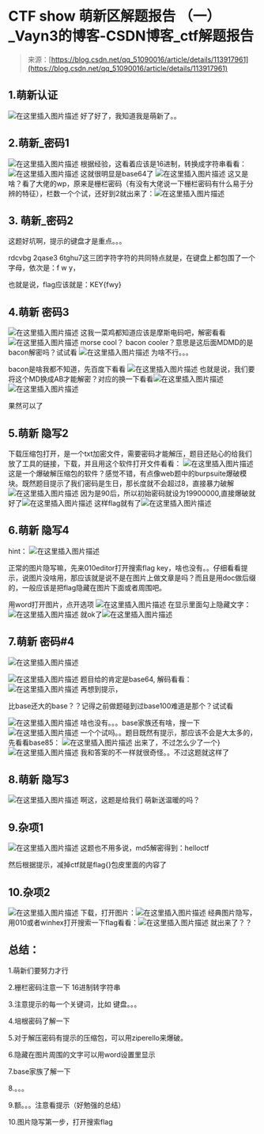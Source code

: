 <!--yml
category: 未分类
date: 2022-04-26 14:52:43
-->

# CTF show 萌新区解题报告 （一）_Vayn3的博客-CSDN博客_ctf解题报告

> 来源：[https://blog.csdn.net/qq_51090016/article/details/113917961](https://blog.csdn.net/qq_51090016/article/details/113917961)

## 1.萌新认证

![在这里插入图片描述](img/c02f27239a478b0f8bb50bdf44c01a22.png)
好了好了，我知道我是萌新了。。

## 2.萌新_密码1

![在这里插入图片描述](img/150d5984854158d51a790027bb3563c5.png)
根据经验，这看着应该是16进制，转换成字符串看看：![在这里插入图片描述](img/bd1f6ce75bd01e776b4e39ebf9a06fe2.png)
这就很明显是base64了
![在这里插入图片描述](img/6488529480d6546694589faa3827e4f5.png)
这又是啥？看了大佬的wp，原来是栅栏密码（有没有大佬说一下栅栏密码有什么易于分辨的特征），栏数一个个试，还好到2就出来了：![在这里插入图片描述](img/b83bc1677efc3f37abc4657b23c3dfda.png)

## 3\. 萌新_密码2

这题好坑啊，提示的键盘才是重点。。。

rdcvbg 2qase3 6tghu7这三团字符字符的共同特点就是，在键盘上都包围了一个字母，依次是：f w y，

也就是说，flag应该就是：KEY{fwy}

## 4.萌新 密码3

![在这里插入图片描述](img/611a3e7fadb17ca1e15b32efa76c39f3.png)
这我一菜鸡都知道应该是摩斯电码吧，解密看看
![在这里插入图片描述](img/702ed8dcad75fbc67b50561065967349.png)
morse cool？ bacon cooler？意思是这后面MDMD的是bacon解密吗？试试看
![在这里插入图片描述](img/bf3b0a8f069d04989776f6284dda51d2.png)
为啥不行。。。

bacon是啥我都不知道，先百度下看看
![在这里插入图片描述](img/ec522e0d235885d367dfd4a3e0ad57fd.png)
也就是说，我们要将这个MD换成AB才能解密？对应的换一下看看![在这里插入图片描述](img/3f3135f624751a6d3f4bf771d633a80c.png)
![在这里插入图片描述](img/a07ed2c52035a2e330d3eb94da79413b.png)

果然可以了

## 5.萌新 隐写2

下载压缩包打开，是一个txt加密文件，需要密码才能解压，题目还贴心的给我们放了工具的链接，下载，并且用这个软件打开文件看看：
![在这里插入图片描述](img/6b70966f753a4e4e38c6051585295ef4.png)
这是一个爆破解压缩包的软件？感觉不错，有点像web题中的burpsuite爆破模块。既然题目提示了我们密码是生日，那长度就不会超过8，直接暴力破解
![在这里插入图片描述](img/1e37eb6c428ea3bdc8c58d72cfca6555.png)
因为是90后，所以初始密码就设为19900000,直接爆破就好了![在这里插入图片描述](img/4274a3337f6e95620ac25e15fbd5b437.png)
这样flag就有了![在这里插入图片描述](img/ce8d3c2896ba6a140701d2488b50cf31.png)

## 6.萌新 隐写4

hint：
![在这里插入图片描述](img/7a3dd8125b2ea308162a8e4dff292449.png)

正常的图片隐写嘛，先来010editor打开搜索flag key，啥也没有。。仔细看看提示，说图片没啥用，那应该就是说不是在图片上做文章是吗？而且是用doc做后缀的，一般应该是把flag隐藏在图片下面或者周围吧。

用word打开图片，点开选项
![在这里插入图片描述](img/3ecac9a336603ce5d94cbbc8a9a074fd.png)
在显示里面勾上隐藏文字：![在这里插入图片描述](img/9f23647665aaab5a3f1e4c412b70656f.png)
就ok了![在这里插入图片描述](img/f7a48e4a8361c5a9d0aa143f10f82e90.png)

## 7.萌新 密码#4

![在这里插入图片描述](img/1b32eff390dfe48675964e4f93659fa1.png)

![在这里插入图片描述](img/7a1c59cabc892f8b0127571ca40220a8.png)
题目给的肯定是base64, 解码看看：
![在这里插入图片描述](img/c1a18387fb4c19166b68588942ded73b.png)
再想到提示，

比base还大的base？？记得之前做题碰到过base100难道是那个？试试看

![在这里插入图片描述](img/cb91def0a5de93cb85fdeb9b0d3d8bd3.png)
啥也没有。。。base家族还有啥，搜一下![在这里插入图片描述](img/0719bb3c18c463262e42f90f272c31e5.png)
一个个试吗。。题目既然有提示，那应该不会是大太多的，先看看base85：
![在这里插入图片描述](img/e5265dceaab1dfd89c27fdec67270d7f.png)
出来了，不过怎么少了一个}
![在这里插入图片描述](img/95b02093b795fbf045215538d2e6e32d.png)
我和答案的不一样就很奇怪。。不过这题就这样了

## 8.萌新 隐写3

![在这里插入图片描述](img/8351d22a2419021398e961a4766dcbe5.png)
啊这，这题是给我们 萌新送温暖的吗？

## 9.杂项1

![在这里插入图片描述](img/81a10297f6780d53fdd5cce97abf2615.png)
这题也不用多说，md5解密得到：helloctf

然后根据提示，减掉ctf就是flag{}包皮里面的内容了

## 10.杂项2

![在这里插入图片描述](img/603dfd138001071d2c38b507d3783e2b.png)
下载，打开图片：![在这里插入图片描述](img/766431a1b1a7ac3ce089265115caf8d3.png)
经典图片隐写，用010或者winhex打开搜索一下flag看看：![在这里插入图片描述](img/b020f08822e7bcc922161d952ca8eb82.png)
就出来了？？

## 总结：

1.萌新们要努力才行

2.栅栏密码注意一下
16进制转字符串

3.注意提示的每一个关键词，比如 键盘。。。

4.培根密码了解一下

5.对于解压密码有提示的压缩包，可以用ziperello来爆破。

6.隐藏在图片周围的文字可以用word设置里显示

7.base家族了解一下

8.。。。

9.额。。。注意看提示（好勉强的总结）

10.图片隐写第一步，打开搜索flag